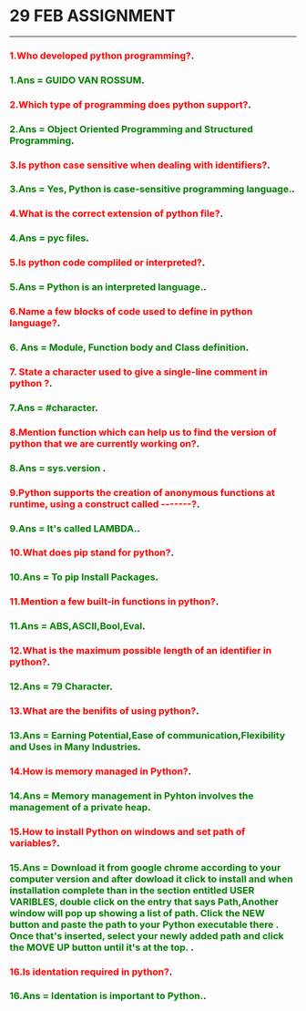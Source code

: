 # 29 FEB ASSIGNMENT

***


### <span style="color:red">1.Who developed python programming?</span>.
### <span style="color:GREEN">1.Ans = GUIDO VAN ROSSUM</span>.
### <span style="color:red">2.Which type of programming does python support?</span>.
### <span style="color:green">2.Ans = Object Oriented Programming and Structured Programming</span>.
### <span style="color:red">3.Is python case sensitive when dealing with identifiers?</span>.
### <span style="color:green">3.Ans = Yes, Python is case-sensitive programming language.</span>.
### <span style="color:red">4.What is the correct extension of python file?</span>.
### <span style="color:green">4.Ans = pyc files</span>.
### <span style="color:red">5.Is python code compliled or interpreted?</span>.
### <span style="color:green">5.Ans = Python is an interpreted language.</span>.
### <span style="color:red">6.Name a few blocks of code used to define in python language?</span>.
### <span style="color:green">6. Ans = Module, Function body and Class definition</span>.
### <span style="color:red">7. State  a character used to give a single-line comment in python ?</span>.
### <span style="color:green">7.Ans = #character</span>.
### <span style="color:red">8.Mention function which can help us to find  the version of python  that  we are  currently working on?</span>.
### <span style="color:green">8.Ans = sys.version </span>.
### <span style="color:red">9.Python supports the creation of anonymous functions at runtime, using a construct called -------?</span>.
### <span style="color:green">9.Ans = It's called LAMBDA.</span>.
### <span style="color:red">10.What does pip stand for python?</span>.
### <span style="color:green">10.Ans = To pip Install Packages</span>.
### <span style="color:red">11.Mention a few built-in functions in python?</span>.
### <span style="color:green">11.Ans = ABS,ASCII,Bool,Eval</span>.
### <span style="color:red">12.What is the maximum possible length of an identifier in python?</span>.
### <span style="color:green">12.Ans = 79 Character</span>.
### <span style="color:red">13.What are the benifits of using python?</span>.
### <span style="color:green">13.Ans = Earning Potential,Ease of communication,Flexibility and Uses in Many Industries</span>.
### <span style="color:red">14.How is memory managed in Python?</span>.
### <span style="color:green">14.Ans = Memory management in Pyhton involves the management of a private heap</span>.
### <span style="color:red">15.How to install Python on windows and set path of variables?</span>.
### <span style="color:green">15.Ans = Download it from google chrome according to your computer version and after dowload it click to install and when installation complete than in the section entitled USER VARIBLES, double click on the entry that says Path,Another window will pop up showing a list of path. Click the NEW button and paste the path to your Python executable there . Once that's inserted, select your newly added path and click the MOVE UP button until it's at the top. </span>.
### <span style="color:red">16.Is identation required in python?</span>.
### <span style="color:green">16.Ans = Identation is important to Python.</span>.


```python

```
